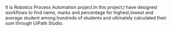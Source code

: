 It is Robotics Process Automation project.In this project,I have designed workflows to find name, marks and percentage for highest,lowest and average student among hundreds of students and ultimately calculated their sum through UiPath Studio.
